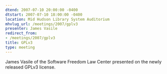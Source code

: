 ```yaml
---
dtend: 2007-07-10 20:00:00 -0400
dtstart: 2007-07-10 18:00:00 -0400
location: Mid Hudson Library System Auditorium
mhvlug_url: /meetings/2007/gplv3
presenter: James Vasile
redirect_from:
- /meetings/2007/gplv3
title: GPLv3
type: meeting
---
```



James Vasile of the Software Freedom Law Center presented on the newly released GPLv3 license.